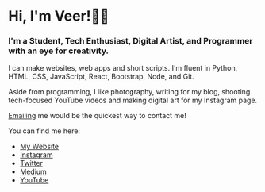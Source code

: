 # Hi, I'm Veer!👋🏼

### I'm a Student, Tech Enthusiast, Digital Artist, and Programmer with an eye for creativity.

I can make websites, web apps and short scripts.
I'm fluent in Python, HTML, CSS, JavaScript, React, Bootstrap, Node, and Git.

Aside from programming, I like photography, writing for my blog, shooting tech-focused YouTube videos and making digital art for my Instagram page.

[Emailing](mailto:vtube258@gmail.com) me would be the quickest way to contact me!

You can find me here:
* [My Website](https://vmax258.github.io/)
* [Instagram](https://www.instagram.com/vmax258/)
* [Twitter](https://twitter.com/vmax258/)
* [Medium](veer258.medium.com)
* [YouTube](https://www.youtube.com/channel/UCsv0kp2aBmOcEXYEqI5fTiQ)
